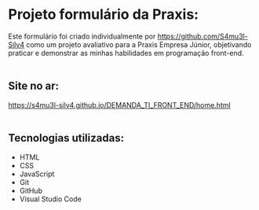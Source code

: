 # Projeto formulário da Praxis:

  Este formulário foi criado individualmente por https://github.com/S4mu3l-Silv4 como um projeto avaliativo para a Praxis Empresa Júnior, objetivando praticar e demonstrar as minhas habilidades em programação front-end.
  <br>
  <br>
## Site no ar:

  https://s4mu3l-silv4.github.io/DEMANDA_TI_FRONT_END/home.html
  <br>
  <br>
## Tecnologias utilizadas:

  - HTML
  - CSS
  - JavaScript
  - Git
  - GitHub
  - Visual Studio Code

